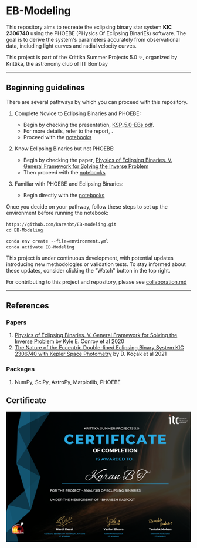 # EB-Modeling

This repository aims to recreate the eclipsing binary star system **KIC 2306740** using the PHOEBE (PHysics Of Eclipsing BinariEs) software. The goal is to derive the system's parameters accurately from observational data, including light curves and radial velocity curves.

This project is part of the Krittika Summer Projects 5.0 ✨, organized by Krittika, the astronomy club of IIT Bombay

---
## Beginning guidelines
There are several pathways by which you can proceed with this repository.

1. Complete Novice to Eclipsing Binaries and PHOEBE:
   - Begin by checking the presentation, [KSP_5.0-EBs.pdf](KSP_5.0-EBs.pdf).
   - For more details, refer to the report, []().
   - Proceed with the [notebooks](notebooks)
  
2. Know Eclipsing Binaries but not PHOEBE:
   - Begin by checking the paper, [Physics of Eclipsing Binaries. V. General Framework for Solving the Inverse Problem](https://iopscience.iop.org/article/10.3847/15384365/abb4e2)
   - Then proceed with the [notebooks](notebooks)
  
3. Familiar with PHOEBE and Eclipsing Binaries:
   - Begin directly with the [notebooks](notebooks) 

Once you decide on your pathway, follow these steps to set up the environment before running the notebook:

```
https://github.com/karanbt/EB-modeling.git
cd EB-Modeling
```
```
conda env create --file=environment.yml
conda activate EB-Modeling
```

This project is under continuous development, with potential updates introducing new methodologies or validation tests. To stay informed about these updates, consider clicking the "Watch" button in the top right.

For contributing to this project and repository, please see [collaboration.md](collaboration.md)

---
## References 
  
### Papers

1. [Physics of Eclipsing Binaries. V. General Framework for Solving the Inverse Problem](https://iopscience.iop.org/article/10.3847/1538-4365/abb4e2) by Kyle E. Conroy et al 2020
2. [The Nature of the Eccentric Double-lined Eclipsing Binary System KIC 2306740 with Kepler Space Photometry](https://iopscience.iop.org/article/10.3847/1538-4357/abe546) by D. Koçak et al 2021
   
### Packages
1. NumPy, SciPy, AstroPy, Matplotlib, PHOEBE

## Certificate

![Certificate](KSP.png)
